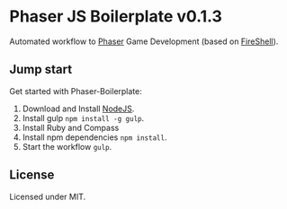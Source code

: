 # Phaser JS Boilerplate v0.1.3

Automated workflow to [Phaser](https://github.com/photonstorm/phaser) Game Development (based on [FireShell](http://getfireshell.com/)).

## Jump start

Get started with Phaser-Boilerplate:

1. Download and Install [NodeJS](http://nodejs.org/).
2. Install gulp ```npm install -g gulp```.
3. Install Ruby and Compass
4. Install npm dependencies ```npm install```.
5. Start the workflow ```gulp```.

## License

Licensed under MIT.